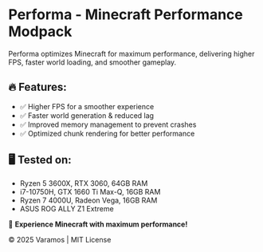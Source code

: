 # Performa - Minecraft Performance Modpack

Performa optimizes Minecraft for maximum performance, delivering higher FPS, faster world loading, and smoother gameplay.  

## 🔥 Features:
- ✅ Higher FPS for a smoother experience  
- ✅ Faster world generation & reduced lag  
- ✅ Improved memory management to prevent crashes  
- ✅ Optimized chunk rendering for better performance  

## 🖥️ Tested on:
- Ryzen 5 3600X, RTX 3060, 64GB RAM  
- i7-10750H, GTX 1660 Ti Max-Q, 16GB RAM  
- Ryzen 7 4000U, Radeon Vega, 16GB RAM  
- ASUS ROG ALLY Z1 Extreme  

🚀 **Experience Minecraft with maximum performance!**  

© 2025 Varamos | MIT License

